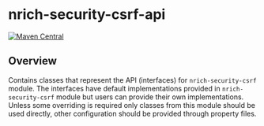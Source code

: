 # nrich-security-csrf-api

[![Maven Central](https://maven-badges.herokuapp.com/maven-central/net.croz.nrich/nrich-security-csrf-api/badge.svg?color=blue)](https://maven-badges.herokuapp.com/maven-central/net.croz.nrich/nrich-security-csrf-api)

## Overview

Contains classes that represent the API (interfaces) for `nrich-security-csrf` module. The interfaces have default implementations provided in `nrich-security-csrf` module but users can provide
their own implementations. Unless some overriding is required only classes from this module should be used directly, other configuration should be provided through property files.
